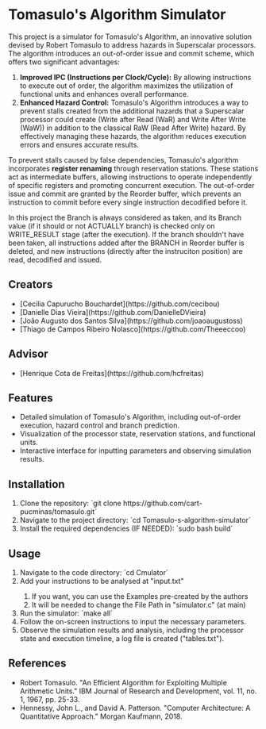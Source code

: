# Tomasulo's Algorithm Simulator

This project is a simulator for Tomasulo's Algorithm, an innovative solution devised by Robert Tomasulo to address hazards in Superscalar processors. The algorithm introduces an out-of-order issue and commit scheme, which offers two significant advantages:

<ol>
    <li> <strong>Improved IPC (Instructions per Clock/Cycle):</strong> By allowing instructions to execute out of order, the algorithm maximizes the utilization of functional units and enhances overall performance. </li>
    <li> <strong>Enhanced Hazard Control:</strong> Tomasulo's Algorithm introduces a way to prevent stalls created from the additional hazards that a Superscalar processor could create (Write after Read (WaR) and Write After Write (WaW)) in addition to the classical RaW (Read After Write) hazard. By effectively managing these hazards, the algorithm reduces execution errors and ensures accurate results.</li>
</ol>

To prevent stalls caused by false dependencies, Tomasulo's algorithm incorporates **register renaming** through reservation stations. These stations act as intermediate buffers, allowing instructions to operate independently of specific registers and promoting concurrent execution. The out-of-order issue and commit are granted by the Reorder buffer, which prevents an instruction to commit before every single instruction decodified before it.

In this project the Branch is always considered as taken, and its Branch value (if it should or not ACTUALLY branch) is checked only on WRITE\_RESULT stage (after the execution). If the branch shouldn't have been taken, all instructions added after the BRANCH in Reorder buffer is deleted, and new instructions (directly after the instruciton position) are read, decodified and issued.
## Creators
<ul>
    <li> [Cecilia Capurucho Bouchardet](https://github.com/cecibou)</li>
    <li> [Danielle Dias Vieira](https://github.com/DanielleDVieira)</li>
    <li> [João Augusto dos Santos Silva](https://github.com/joaoaugustoss)</li>
    <li> [Thiago de Campos Ribeiro Nolasco](https://github.com/Theeeccoo)</li>
</ul>

## Advisor
<ul>
	<li> [Henrique Cota de Freitas](https://github.com/hcfreitas)</li>
</ul>

## Features
<ul>
    <li> Detailed simulation of Tomasulo's Algorithm, including out-of-order execution, hazard control and branch prediction.</li>
    <li> Visualization of the processor state, reservation stations, and functional units.</li>
    <li> Interactive interface for inputting parameters and observing simulation results.</li>
</ul>

## Installation
<ol>
    <li> Clone the repository: `git clone https://github.com/cart-pucminas/tomasulo.git`</li>
    <li> Navigate to the project directory: `cd Tomasulo-s-algorithm-simulator`</li>
    <li> Install the required dependencies (IF NEEDED): `sudo bash build`</li>
</ol>

## Usage
<ol>
    <li> Navigate to the code directory: `cd Cmulator`</li>
    <li> Add your instructions to be analysed at "input.txt" </li>
	<ol>
		<li> If you want, you can use the Examples pre-created by the authors </li>
        <li> It will be needed to change the File Path in "simulator.c" (at main) </li>
	</ol>
    <li> Run the simulator: `make all`</li>
    <li> Follow the on-screen instructions to input the necessary parameters.</li>
    <li> Observe the simulation results and analysis, including the processor state and execution timeline, a log file is created ("tables.txt").</li>
</ol>

## References
<ul>
    <li> Robert Tomasulo. "An Efficient Algorithm for Exploiting Multiple Arithmetic Units." IBM Journal of Research and Development, vol. 11, no. 1, 1967, pp. 25-33.</li>
    <li> Hennessy, John L., and David A. Patterson. "Computer Architecture: A Quantitative Approach." Morgan Kaufmann, 2018.</li>
</ul>
